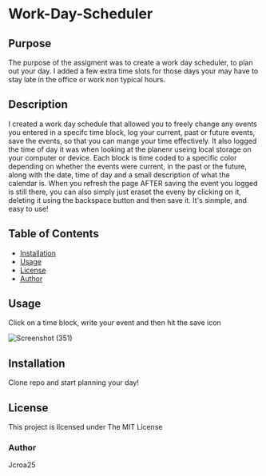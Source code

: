 # Work-Day-Scheduler

## Purpose

The purpose of the assigment was to create a work day scheduler, to plan out your day. I added a few extra time slots for those days your may have to stay late in the office or work non typical hours. 

## Description

I created a work day schedule that allowed you to freely change any events you entered in a specifc time block, log your current, past or future events, save the events, so that you can mange your time effectively. It also logged the time of day it was when looking at the planenr useing local storage on your computer or device. Each block is time coded to a specific color depending on whether the events were current, in the past or the future, along with the date, time of day and a small description of what the calendar is. When you refresh the page AFTER saving the event you logged is still there, you can also simply just eraset the eveny by clicking on it, deleting it using the backspace button and then save it. It's sinmple, and easy to use!

## Table of Contents

- [Installation](#installation)
- [Usage](#usage)
- [License](#license)
- [Author](#author)

## Usage

Click on a time block, write your event and then hit the save icon

![Screenshot (351)](https://user-images.githubusercontent.com/107810359/217722315-d3f64d43-f471-4387-9168-ec9a9c4d6dbc.png)


## Installation

Clone repo and start planning your day!

## License 

This project is licensed under The MIT License

### Author

Jcroa25
